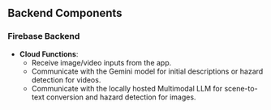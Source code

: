 ## Backend Components

### Firebase Backend
- **Cloud Functions**:
  - Receive image/video inputs from the app.
  - Communicate with the Gemini model for initial descriptions or hazard detection for videos.
  - Communicate with the locally hosted Multimodal LLM for scene-to-text conversion and hazard detection for images.

